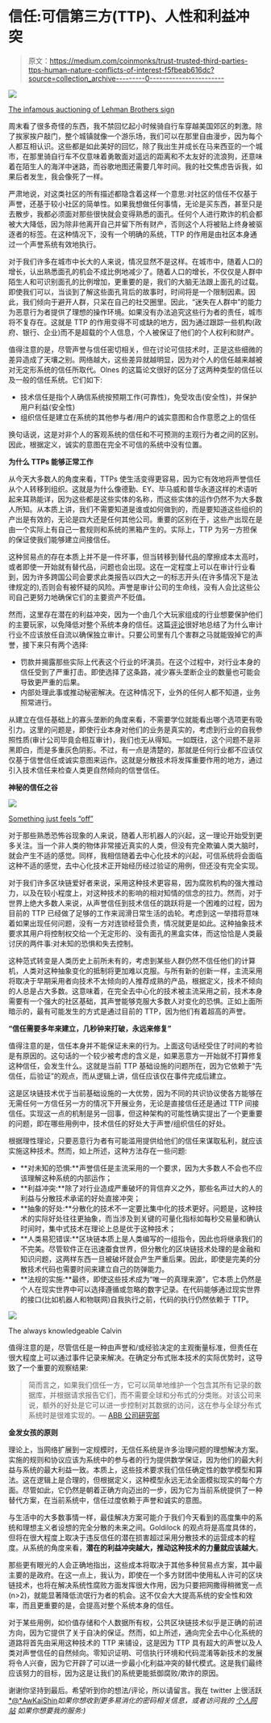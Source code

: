 # 信任:可信第三方(TTP)、人性和利益冲突

> 原文：<https://medium.com/coinmonks/trust-trusted-third-parties-ttps-human-nature-conflicts-of-interest-f5fbeab616dc?source=collection_archive---------0----------------------->

![](img/96fbde000cecd980e0e52d6a8ac3ff97.png)

[The infamous auctioning of Lehman Brothers sign](https://www.businessinsider.com/lehman-collapse-five-years-later-2013-9/?IR=T)

周末看了很多奇怪的东西，我不禁回忆起小时候骑自行车穿越美国郊区的刺激。除了挨家挨户敲门，整个城镇就像一个游乐场，我们可以在那里自由漫步，因为每个人都互相认识。这些都是如此美好的回忆，除了我出生并成长在马来西亚的一个城市，在那里骑自行车不仅意味着勇敢面对遥远的距离和不太友好的流浪狗，还意味着在陌生人的海洋中迷路，而谷歌地图还需要几年时间。我的社交焦虑告诉我，如果后者发生，我会像死了一样。

严肃地说，对这类社区的所有描述都隐含着这样一个意思:对社区的信任不仅基于声誉，还基于较小社区的简单性。如果我想做任何事情，无论是买东西，甚至只是去散步，我都必须面对那些很快就会变得熟悉的面孔。任何个人进行欺诈的机会都被大大降低，因为除非他离开自己并留下所有财产，否则这个人将被贴上终身被驱逐者的标签。在这种情况下，没有一个明确的系统，TTP 的作用是由社区本身通过一个声誉系统有效地执行。

对于我们许多在城市中长大的人来说，情况显然不是这样。在城市中，随着人口的增长，认出熟悉面孔的机会不成比例地减少了。随着人口的增长，不仅仅是人群中陌生人和可识别面孔的比例增加，更重要的是，我们的大脑无法跟上面孔的过载。即使我们可以，当谈到了解这些面孔背后的故事时，时间将是一个限制因素。因此，我们倾向于避开人群，只呆在自己的社交圈里。因此，“迷失在人群中”的能力为恶意行为者提供了理想的操作环境。如果没有办法追究这些行为者的责任，城市将不复存在。这就是 TTP 的作用变得不可或缺的地方，因为通过跟踪一些机构(政府、银行、企业)而不是超载的个人信息，个人被保证了他们的个人权利和财产。

值得注意的是，尽管声誉与信任密切相关，但在讨论可信技术时，正是这些细微的差异造成了天壤之别。网络越大，这些差异就越明显，因为对个人的信任越来越被对无定形系统的信任所取代。Olnes 的这篇论文很好的区分了这两种类型的信任以及一般的信任系统。它们如下:

*   技术信任是指个人确信系统按预期工作(可靠性)，免受攻击(安全性)，并保护用户利益(安全性)
*   组织信任是建立在系统的其他参与者/用户的诚实意图和合作意愿之上的信任

换句话说，这是对非个人的客观系统的信任和不可预测的主观行为者之间的区别。因此，根据定义，诚实的意图在完全不可信的系统中没有位置。

**为什么 TTPs 能够正常工作**

从今天大多数人的角度来看，TTPs 使生活变得更容易，因为它有效地将声誉信任从个人转移到组织。这就是为什么像德勤、EY、毕马威和普华永道这样的术语听起来耳熟能详，因为这些都是这些实体的名称，而这些实体的运作仍然不为大多数人所知。从本质上讲，我们不需要知道是谁或如何做到的，而是要知道这些组织的产出是有效的，无论是四大还是任何其他公司。重要的区别在于，这些产出现在是由一个实际上有自己一套规则和系统的黑箱产生的。实际上，TTP 为另一方担保的保证使我们能够建立间接信任。

这种贸易点的存在本质上并不是一件坏事，但当转移到替代品的摩擦成本太高时，或者即使一开始就有替代品，问题也会出现。这在一定程度上可以在审计行业看到，因为许多跨国公司会要求此类报告以四大之一的标志开头(在许多情况下是法律规定的),否则会有被怀疑的风险。声誉是审计公司的生命线，没有人会比这些公司自己更努力地确保它们的主要资产不贬值。

然而，这里存在潜在的利益冲突，因为一个由几个大玩家组成的行业想要保护他们的主要玩家，以免降低对整个系统本身的信任。这篇[评论](https://www.channelnewsasia.com/news/commentary/who-audits-the-big-four-auditing-firms-10283118)很好地总结了为什么审计行业不应该放任自流以确保独立审计。只要公司里有几个害群之马就能毁掉它的声誉，接下来只有两个选择:

*   罚款并揭露那些实际上代表这个行业的坏演员。在这个过程中，对行业本身的信任受到了严重打击。即使选择了这条路，减少寡头垄断企业的数量也可能会导致更严重的后果。
*   内部处理此事或推动秘密解决。在这种情况下，业外的任何人都不知道，业务照常进行。

从建立在信任基础上的寡头垄断的角度来看，不需要学位就能看出哪个选项更有吸引力。这里的问题是，即使行业本身对他们的业务是真实的，考虑到行业的自我参照性质(审计公司毕竟会相互审计)，我们也无从得知。一如既往，这个问题不是非黑即白，而是多重灰色阴影。不过，有一点是清楚的，那就是任何行业都不应该仅仅基于信誉信任或诚实意图来运作。这就是分散技术将发挥重要作用的地方，通过引入技术信任来检查人类更自然倾向的信誉信任。

**神秘的信任之谷**

![](img/252dca6ee20802268ef72c80bd5e5c20.png)

[Something just feels “off”](https://www.strangerdimensions.com/2013/11/25/10-creepy-examples-uncanny-valley/)

对于那些熟悉恐怖谷现象的人来说，随着人形机器人的兴起，这一理论开始受到更多关注。当一个非人类的物体非常接近真实的人类，但没有完全欺骗人类大脑时，就会产生不适的感觉。同样，我相信随着去中心化技术的兴起，可信系统将会面临这种不适的感觉，去中心化技术正开始经历经过验证的用例，但还没有完全实现。

对于我们许多区块链爱好者来说，采用这种技术更容易，因为腐败机构的强大推动力，以及在较小程度上，对这种技术的影响的相对知情的信念的拉力。然而，对于世界上绝大多数人来说，从声誉信任到技术信任的跳跃将是一个困难的过程，因为目前的 TTP 已经做了足够的工作来润滑日常生活的齿轮。考虑到这一举措将意味着如果出现任何问题，没有一方对连锁经营负责，情况就更是如此。这种抽象技术要求其用户将控制权交给一个无定形的、没有面孔的黑盒实体，而这恰恰是人类最讨厌的两件事:对未知的恐惧和失去控制。

这种范式转变是人类历史上前所未有的，考虑到某些人群仍然不信任他们的计算机，人类对这种抽象变化的抵制将更加难以克服。与所有新的创新一样，主流采用将取决于早期采用者向技术不太倾向的人推荐成熟的产品，根据定义，技术不倾向的人总是占大多数。这意味着，在完全去中心化的技术被主流采用之前，技术本身需要有一个强大的社区基础，其声誉能够克服大多数人对变化的恐惧。正如上面所暗示的，最有可能发生的方式是通过目前的 TTP，因为他们有着超高的声誉。

**“信任需要多年来建立，几秒钟来打破，永远来修复”**

值得注意的是，信任本身并不能保证未来的行为。上面这句话经受住了时间的考验是有原因的。这句话的一个较少被考虑的含义是，如果恶意方一开始就不打算修复这种信任，会发生什么。这就是当前 TTP 基础设施的问题所在，因为它依赖于“先信任，后验证”的观点，而从逻辑上讲，信任应该仅在事件完成后建立。

这是区块链技术优于当前基础设施的一大优势，因为不同的共识协议使各方能够在无需任何一方信任另一方的情况下开展业务，无论是直接信任还是通过 TTP 间接信任。实现这一点的机制是另一回事，但这种架构的可能性确实提出了一个更重要的问题，即在哪些用例中，技术信任的好处大于声誉/组织信任的好处。

根据理性理论，只要恶意行为者有可能滥用提供给他们的信任来谋取私利，就应该实施这种技术。然而，如上所述，这种方法存在一些问题:

*   **对未知的恐惧:**声誉信任是主流采用的一个要求，因为大多数人不会也不应该理解这种系统的内部运作；
*   **利益冲突:**除了对行业造成严重破坏的背信弃义之外，那些名声过大的人的利益与分散技术承诺的好处直接冲突；
*   **抽象的好处:**分散化的技术不一定要比集中化的技术更好。问题是，这种技术的实际好处往往更抽象，而当涉及到关键的可量化指标如每秒交易量和确认时间时，集中式技术在理论上总是优于这种技术；
*   **人类易犯错误:**区块链本质上是人类编写的一组指令，因此也将继承我们的不完美。尽管软件正在迅速蚕食世界，但分散化的区块链技术处理的是金融和知识问题，这两样东西一旦被破坏就会产生严重后果。因此，即使是完美的分散技术代码也需要时间来建立自己的防弹能力。
*   **法规的实施:**最终，即使这些技术成为“唯一的真理来源”，它本质上仍然是个人在现实世界中可以选择遵循或忽略的数字记录。在代码能够通过现实世界的接口(比如机器人和物联网)自我执行之前，代码的执行仍然依赖于 TTP。

![](img/5b10f7e3c4a4ca6c267757d97263489c.png)

The always knowledgeable Calvin

值得注意的是，尽管信任是一种由声誉和/或经验决定的主观衡量标准，但责任在很大程度上可以通过事件记录来解决。在确定分布式账本技术的实际优势时，这导致了一个重要的观察结果:

> 简而言之，如果我们信任一方，它可以简单地维护一个包含其所有记录的数据库，并根据请求报告它们，而不需要全球和分布式的分类账。对该公司来说，额外的好处是它可以进一步控制对其数据的访问，这在参与全球分布式系统时是很难实现的。— [ABB 公司研究部](https://arxiv.org/pdf/1806.10929.pdf)

**金发女孩的原则**

理论上，当网络扩展到一定规模时，无信任系统是许多治理问题的理想解决方案。实施的规则和协议应该为系统中的参与者的行为提供数学保证，因为他们的最大利益与系统的最大利益一致。本质上，这些技术要求我们信任确定性的数学模型和算法。这在逻辑上是合理的，但根据定义，这种模型永远无法全面模拟现实的每个方面。尽管如此，它仍然是朝着正确方向迈出的一步，因为它为当前系统提供了一种替代方案，在当前系统中，信任过度依赖于声誉和诚实的意图。

与生活中的大多数事情一样，最佳解决方案可能介于我们今天看到的高度集中的系统和理想主义者设想的完全分散的未来之间。Goldilock 的观点将是高度具体的，但将在很大程度上取决于违反信任的潜在损害超过采用分散技术的运营成本的程度。从系统的角度来看，**潜在的利益冲突越大，推动这种技术的力量就应该越大**。

那些更有眼光的人会正确地指出，这些成本将取决于其他多种贸易点方案，其中最主要的是政府。在这一点上，我认为，即使在一个多方财团中使用私人许可的区块链技术，也将在解决系统性腐败方面发挥很大作用，因为只要把网撒得稍微宽一点(n>2)，就能显著降低流氓行为者的机会。这不仅会大大提高系统的安全性和效率，而且更重要的是，会提高对整个系统本身的信任。

对于某些用例，如价值存储和个人数据所有权，公共区块链技术似乎是正确的前进方向，因为它提供了关于自决的保证。然而，如上所述，通向完全去中心化系统的道路将首先由采用这种技术的 TTP 来铺设，这是因为 TTP 具有超大的声誉以及人类对声誉信任的自然倾向。零知识证明、可信执行环境和代码混淆等新技术的发展将令人兴奋，因为它开辟了可以进一步最小化利益冲突的替代模式。这是我们最终应该努力的目标，因为这是让我们的系统更能抵御腐败/欺诈的原因。

谢谢你坚持到最后。希望听到你的想法/评论，所以请留言。我在 twitter 上很活跃[*@*AwKaiShin](https://twitter.com/awkaishin)*如果你想收到更多易消化的密码相关信息，或者访问我的* [*个人网站*](https://www.awkaishin.com/) *如果你想要我的服务:)*
